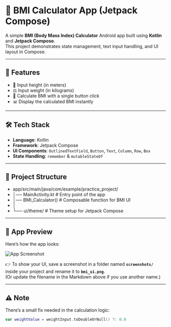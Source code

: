 # 📱 BMI Calculator App (Jetpack Compose)

A simple **BMI (Body Mass Index) Calculator** Android app built using **Kotlin** and **Jetpack Compose**.  
This project demonstrates state management, text input handling, and UI layout in Compose.

---

## 🚀 Features
- 📏 Input height (in meters)  
- ⚖️ Input weight (in kilograms)  
- 🧮 Calculate BMI with a single button click  
- 📊 Display the calculated BMI instantly  

---

## 🛠️ Tech Stack
- **Language**: Kotlin  
- **Framework**: Jetpack Compose  
- **UI Components**: `OutlinedTextField`, `Button`, `Text`, `Column`, `Row`, `Box`  
- **State Handling**: `remember` & `mutableStateOf`  

---

## 📂 Project Structure
- app/src/main/java/com/example/practice_project/
- │── MainActivity.kt # Entry point of the app
- │── BMI_Calculator() # Composable function for BMI UI
- │
- └── ui/theme/ # Theme setup for Jetpack Compose


---

## 📸 App Preview
Here’s how the app looks:

![App Screenshot](Practice_project/WhatsApp%20Image%202025-09-01%20at%2018.59.57_cf314a69.jpg)

👉 To show your UI, save a screenshot in a folder named **`screenshots/`** inside your project and rename it to **`bmi_ui.png`**.  
(Or update the filename in the Markdown above if you use another name.)

---

## ⚠️ Note
There’s a small fix needed in the calculation logic:  
```kotlin
var weightValue = weightInput.toDoubleOrNull() ?: 0.0
